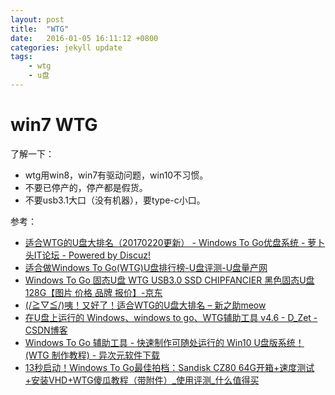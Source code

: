 ```yaml
---
layout: post
title:  "WTG"
date:   2016-01-05 16:11:12 +0800
categories: jekyll update
tags: 
	- wtg 
	- u盘
---
```


# win7 WTG #
了解一下：

* wtg用win8，win7有驱动问题，win10不习惯。
* 不要已停产的，停产都是假货。
* 不要usb3.1大口（没有机器），要type-c小口。

参考： 

* [适合WTG的U盘大排名（20170220更新） - Windows To Go优盘系统 - 萝卜头IT论坛 - Powered by Discuz!](http://bbs.luobotou.org/thread-10680-1-1.html)
* [适合做Windows To Go(WTG)U盘排行榜-U盘评测-U盘量产网](http://www.upantool.com/pingce/uppc/2016/9379.html)
* [Windows To Go 固态U盘 WTG USB3.0 SSD CHIPFANCIER 黑色固态U盘 128G【图片 价格 品牌 报价】-京东](http://item.jd.com/11989161030.html)
* [(/≧▽≦/)咦！又好了！适合WTG的U盘大排名 – 新之助meow](http://www.xinmeow.com/2016/05/29/适合wtg的u盘大排名/)
* [在U盘上运行的 Windows、windows to go、WTG辅助工具 v4.6 - D_Zet - CSDN博客](http://blog.csdn.net/qqduxingzhe/article/details/73440816)
* [Windows To Go 辅助工具 - 快速制作可随处运行的 Win10 U盘版系统！(WTG 制作教程) - 异次元软件下载](http://www.iplaysoft.com/wtg-assistant.html)
* [13秒启动！Windows To Go最佳拍档：Sandisk CZ80 64G开箱+速度测试+安装VHD+WTG傻瓜教程（带附件）_使用评测_什么值得买](https://post.smzdm.com/p/221118/)

